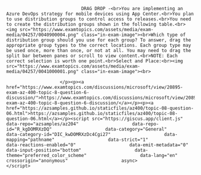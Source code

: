 <p class="card-text">
							
								DRAG DROP -<br>You are implementing an Azure DevOps strategy for mobile devices using App Center.<br>You plan to use distribution groups to control access to releases.<br>You need to create the distribution groups shown in the following table.<br><img src="https://www.examtopics.com/assets/media/exam-media/04257/0040900004.png" class="in-exam-image"><br>Which type of distribution group should you use for each group? To answer, drag the appropriate group types to the correct locations. Each group type may be used once, more than once, or not at all. You may need to drag the split bar between panes or scroll to view content.<br>NOTE: Each correct selection is worth one point.<br>Select and Place:<br><img src="https://www.examtopics.com/assets/media/exam-media/04257/0041000001.png" class="in-exam-image"><br>
							
						</p><p><a href="https://www.examtopics.com/discussions/microsoft/view/20895-exam-az-400-topic-8-question-6-discussion/">https://www.examtopics.com/discussions/microsoft/view/20895-exam-az-400-topic-8-question-6-discussion/</a></p><p><a href="https://azsamples.github.io/staticfiles/az400/topic-08-question-06.html">https://azsamples.github.io/staticfiles/az400/topic-08-question-06.html</a></p><script src="https://giscus.app/client.js"                    data-repo="azsamples/az204"                    data-repo-id="R_kgDOMRXzDQ"                    data-category="General"                    data-category-id="DIC_kwDOMRXzDc4Cgi27"                    data-mapping="pathname"                    data-strict="1"                    data-reactions-enabled="0"                    data-emit-metadata="0"                    data-input-position="bottom"                    data-theme="preferred_color_scheme"                    data-lang="en"                    crossorigin="anonymous"                    async>                    </script>